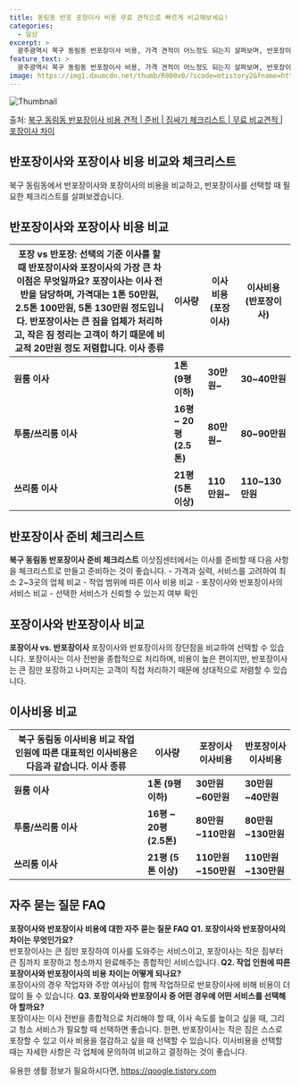 ```yaml
---
title: 동림동 반포 포장이사 비용 무료 견적으로 빠르게 비교해보세요!
categories:
  - 일상
excerpt: >
  광주광역시 북구 동림동 반포장이사 비용, 가격 견적이 어느정도 되는지 살펴보며, 반포장이사를 준비함에 있어 짐싸기 준비 체크리스트가 무엇인지 보겠습니다. 마지막으로 포장이사와 차이점을 통해 무료 비교견적으로 어떤 것이 더 합리적인 선택인지 공유 드립니다.북구 동림동 포장이사 견적 샘플 보기 👈 클릭북구 동림동 포장이사 가격 살펴보기 👈 클릭북구 동림동 반포장이사 평균 이사 비용평수북구 동림동 평균 이사 비용원룸 이사9평 이하 (1톤)30만원~투룸/쓰리룸 이사16평 ~ 20평 (2.5톤)80만원~쓰리룸 이사21평 (5톤) ~110만원~우리집 무료 이사견적 받기 👈 클릭포장 vs 반포장: 선택의 기준이사를 할 때 포장과 반포장의 가장 큰 차이점은 무엇일까요?  포장이사는 이사 전반을 담당하며, 가격대는..
feature_text: >
  광주광역시 북구 동림동 반포장이사 비용, 가격 견적이 어느정도 되는지 살펴보며, 반포장이사를 준비함에 있어 짐싸기 준비 체크리스트가 무엇인지 보겠습니다. 마지막으로 포장이사와 차이점을 통해 무료 비교견적으로 어떤 것이 더 합리적인 선택인지 공유 드립니다.북구 동림동 포장이사 견적 샘플 보기 👈 클릭북구 동림동 포장이사 가격 살펴보기 👈 클릭북구 동림동 반포장이사 평균 이사 비용평수북구 동림동 평균 이사 비용원룸 이사9평 이하 (1톤)30만원~투룸/쓰리룸 이사16평 ~ 20평 (2.5톤)80만원~쓰리룸 이사21평 (5톤) ~110만원~우리집 무료 이사견적 받기 👈 클릭포장 vs 반포장: 선택의 기준이사를 할 때 포장과 반포장의 가장 큰 차이점은 무엇일까요?  포장이사는 이사 전반을 담당하며, 가격대는..
image: https://img1.daumcdn.net/thumb/R800x0/?scode=mtistory2&fname=https%3A%2F%2Fblog.kakaocdn.net%2Fdn%2Fcy5FKJ%2FbtsHbfoW2ST%2FJeI9nKd6dFKjYpzx4b7J6k%2Fimg.webp
---
```


![Thumbnail](https://img1.daumcdn.net/thumb/R800x0/?scode=mtistory2&fname=https%3A%2F%2Fblog.kakaocdn.net%2Fdn%2Fcy5FKJ%2FbtsHbfoW2ST%2FJeI9nKd6dFKjYpzx4b7J6k%2Fimg.webp)

<p>출처: <a href="https://qoogle.tistory.com/9544" rel="dofollow">북구 동림동 반포장이사 비용 견적 | 준비 | 짐싸기 체크리스트 | 무료 비교견적 | 포장이사 차이</a> </p>

## 반포장이사와 포장이사 비용 비교와 체크리스트

북구 동림동에서 반포장이사와 포장이사의 비용을 비교하고, 반포장이사를 선택할 때 필요한 체크리스트를 살펴보겠습니다.



## 반포장이사와 포장이사 비용 비교

**포장 vs 반포장: 선택의 기준** 이사를 할 때 반포장이사와 포장이사의 가장 큰 차이점은 무엇일까요? 포장이사는 이사 전반을 담당하며, 가격대는 1톤 50만원, 2.5톤 100만원, 5톤 130만원 정도입니다. 반포장이사는 큰 짐을 업체가 처리하고, 작은 짐 정리는 고객이 하기 때문에 비교적 20만원 정도 저렴합니다.  **이사 종류** | **이사량** | **이사비용 (포장이사)** | **이사비용 (반포장이사)**  
---|---|---|---  
**원룸 이사** | **1톤 (9평 이하)** | **30만원~** | **30~40만원**  
**투룸/쓰리룸 이사** | **16평 ~ 20평 (2.5톤)** | **80만원~** | **80~90만원**  
**쓰리룸 이사** | **21평 (5톤 이상)** | **110만원~** | **110~130만원**  
  


## 반포장이사 준비 체크리스트

**북구 동림동 반포장이사 준비 체크리스트** 이삿짐센터에서는 이사를 준비할 때 다음 사항을 체크리스트로 만들고 준비하는 것이 좋습니다.
\- 가격과 실력, 서비스를 고려하여 최소 2~3곳의 업체 비교 \- 작업 범위에 따른 이사 비용 비교 \- 포장이사와 반포장이사의 서비스
비교 \- 선택한 서비스가 신뢰할 수 있는지 여부 확인



## 포장이사와 반포장이사 비교

**포장이사 vs. 반포장이사** 포장이사와 반포장이사의 장단점을 비교하여 선택할 수 있습니다. 포장이사는 이사 전반을 종합적으로 처리하며,
비용이 높은 편이지만, 반포장이사는 큰 짐만 포장하고 나머지는 고객이 직접 처리하기 때문에 상대적으로 저렴할 수 있습니다.



## 이사비용 비교

**북구 동림동 이사비용 비교** 작업 인원에 따른 대표적인 이사비용은 다음과 같습니다.  **이사 종류** | **이사량** | **포장이사 이사비용** | **반포장이사 이사비용**  
---|---|---|---  
**원룸 이사** | **1톤 (9평 이하)** | **30만원~60만원** | **30만원~40만원**  
**투룸/쓰리룸 이사** | **16평 ~ 20평 (2.5톤)** | **80만원~110만원** | **80만원~130만원**  
**쓰리룸 이사** | **21평 (5톤 이상)** | **110만원~150만원** | **110만원~130만원**  
  


## 자주 묻는 질문 FAQ

**포장이사와 반포장이사 비용에 대한 자주 묻는 질문 FAQ** **Q1. 포장이사와 반포장이사의 차이는 무엇인가요?**  
반포장이사는 큰 짐만 포장하여 이사를 도와주는 서비스이고, 포장이사는 작은 짐부터 큰 짐까지 포장하고 청소까지 완료해주는 종합적인
서비스입니다. **Q2. 작업 인원에 따른 포장이사와 반포장이사의 비용 차이는 어떻게 되나요?**  
포장이사의 경우 작업자와 주방 여사님이 함께 작업하므로 반포장이사에 비해 비용이 더 많이 들 수 있습니다. **Q3. 포장이사와 반포장이사
중 어떤 경우에 어떤 서비스를 선택해아 할까요?**  
포장이사는 이사 전반을 종합적으로 처리해야 할 때, 이사 속도를 높이고 싶을 때, 그리고 청소 서비스가 필요할 때 선택하면 좋습니다. 한편,
반포장이사는 작은 짐은 스스로 포장할 수 있고 이사 비용을 절감하고 싶을 때 선택할 수 있습니다. 이사비용을 선택할 때는 자세한 사항은 각
업체에 문의하여 비교하고 결정하는 것이 좋습니다.

 

유용한 생활 정보가 필요하시다면, <a href="https://qoogle.tistory.com" rel="dofollow">https://qoogle.tistory.com</a>


